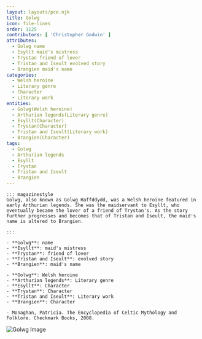 ```yaml
---
layout: layouts/pce.njk
title: Golwg
icon: file-lines
order: 1125
contributors: [ 'Christopher Godwin' ]
attributes:
  - Golwg name
  - Esyllt maid's mistress
  - Trystan friend of lover
  - Tristan and Iseult evolved story
  - Brangien maid's name
categories:
  - Welsh heroine
  - Literary genre
  - Character
  - Literary work
entities:
  - Golwg(Welsh heroine)
  - Arthurian legends(Literary genre)
  - Esyllt(Character)
  - Trystan(Character)
  - Tristan and Iseult(Literary work)
  - Brangien(Character)
tags:
  - Golwg
  - Arthurian legends
  - Esyllt
  - Trystan
  - Tristan and Iseult
  - Brangien
---
```

``` tab [group1:Info]
::: magazinestyle
Golwg, also known as Golwg Haffddydd, was a Welsh heroine featured in early Arthurian legends. She was the maidservant to Esyllt, who eventually became the lover of a friend of Trystan's. As the story further progresses and becomes that of Tristan and Iseult, the maid's name is altered to Brangien.

:::
```
``` tab [group1:Attributes]
- **Golwg**: name
- **Esyllt**: maid's mistress
- **Trystan**: friend of lover
- **Tristan and Iseult**: evolved story
- **Brangien**: maid's name
```
``` tab [group1:Entities]
- **Golwg**: Welsh heroine
- **Arthurian legends**: Literary genre
- **Esyllt**: Character
- **Trystan**: Character
- **Tristan and Iseult**: Literary work
- **Brangien**: Character
```
``` tab [group1:Sources]
- Monaghan, Patricia. The Encyclopedia of Celtic Mythology and Folklore. Checkmark Books, 2008.
```
![Golwg Image](['https://upload.wikimedia.org/wikipedia/en/7/7f/Golwg_8_Medi_2016.jpg'])
